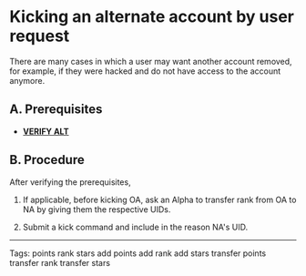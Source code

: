 # Kicking an alternate account by user request

There are many cases in which a user may want another account removed, for example, if they were hacked and do not have access to the account anymore.

## A. Prerequisites

- [**VERIFY ALT**][kb.verify.alt]

## B. Procedure

After verifying the prerequisites,

1. If applicable, before kicking OA, ask an Alpha to transfer rank from OA to NA by giving them the respective UIDs.

2. Submit a kick command and include in the reason NA's UID.

--------------------------------------------------------------------------------

Tags: points rank stars add points add rank add stars transfer points transfer rank transfer stars

[kb.verify.alt]: /Other/Verifying%20a%20User's%20New%20Account.md
